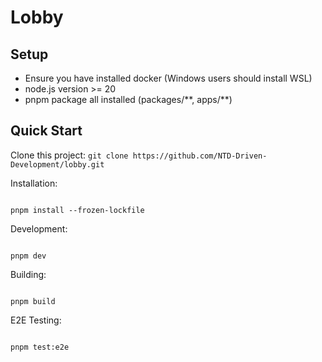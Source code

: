 # Lobby

## Setup

- Ensure you have installed docker (Windows users should install WSL)
- node.js version >= 20
- pnpm package all installed (packages/**, apps/\*\*)

## Quick Start

Clone this project: `git clone https://github.com/NTD-Driven-Development/lobby.git`

Installation:

```shell

pnpm install --frozen-lockfile

```

Development:

```shell

pnpm dev

```

Building:

```shell

pnpm build

```

E2E Testing:

```shell

pnpm test:e2e

```
